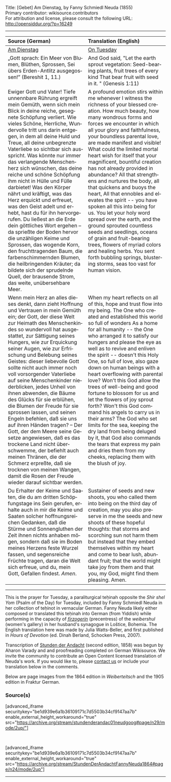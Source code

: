 <html>
<head></head>
<body>
Title: [Gebet] Am Dienstag, by Fanny Schmiedl Neuda (1855)<br />
Primary contributor: wikisource.contributors<br />
For attribution and license, please consult the following URL: <a href="http://opensiddur.org/?p=16249">http://opensiddur.org/?p=16249</a>
<p />
<hr />

<table style="margin-left: auto;margin-right: auto;" class="draggable">
<thead><tr><th id="x" style="text-align: left;">Source (German)</th><th style="text-align: left;">Translation (English)</th></tr></thead>
<tbody>
<tr><td style="vertical-align:top;" width="50%">
<div class="german" lang="de">
<u>Am Dienstag</u>
</span></div></td>

<td style="vertical-align:top;" width="50%">
<div class="english" lang="en">
<u>On Tuesday</u>
</span></div></td></tr>

<tr><td style="vertical-align:top;" width="50%">
<div class="german" lang="de">
„Gott sprach: 
Ein Meer von Blumen, Blüthen, Sprossen, 
Sei übers Erden-Antlitz ausgegossen!” 
(Bereshit 1, 11.) 
</span></div></td>

<td style="vertical-align:top;" width="50%">
<div class="english" lang="en">
And God said, 
"Let the earth sprout vegetation: Seed-bearing plants, fruit trees of every kind
That bear fruit with seed in it. "
(Genesis 1:11)
</span></div></td></tr>


<tr><td style="vertical-align:top;" width="50%">
<div class="german" lang="de">
Ewiger Gott und Vater! Tiefe unnennbare Rührung ergreift mein Gemüth, wenn sich mein Blick in deine reiche, gesegnete Schöpfung verliert. Wie vieles Schöne, Herrliche, Wundervolle tritt uns darin entgegen, in dem all deine Huld und Treue, all deine unbegrenzte Vaterliebe so sichtbar sich ausspricht. Was könnte nur immer das verlangende Menschenherz sich wünschen, das deine reiche und schöne Schöpfung ihm nicht in Hülle und Fülle darbietet! Was den Körper nährt und kräftigt, was das Herz erquickt und erfreuet, was den Geist adelt und erhebt, hast du für ihn hervorgerufen. Du ließest an die Erde dein göttliches Wort ergehen – da sprießte der Boden hervor die unzähligen Keime und Sprossen, das wogende Korn, den fruchttragenden Baum, die farbenschimmernden Blumen, die heilbringenden Kräuter; da bildete sich der sprudelnde Quell, der brausende Strom, das weite, unübersehbare Meer. 
</span></div></td>

<td style="vertical-align:top;" width="50%">
<div class="english" lang="en">
A profound emotion stirs within me whenever I witness the richness of your blessed creation. How much beauty, how many wondrous forms and forces we encounter in which all your glory and faithfulness, your boundless parental love, are made manifest and visible! What could the limited mortal heart wish for itself that your magnificent, bountiful creation has not already provided in abundance? All that strengthens and nurtures the body, all that quickens and buoys the heart, All that ennobles and elevates the spirit -- you have spoken all this into being for us. You let your holy word spread over the earth, and the ground sprouted countless seeds and seedlings, oceans of grain and fruit-bearing trees, flowers of myriad colors and healing herbs. You sent forth bubbling springs, blustering storms, seas too vast for human vision.
</span></div></td></tr>


<tr><td style="vertical-align:top;" width="50%">
<div class="german" lang="de">
Wenn mein Herz an alles dieses denkt, dann zieht Hoffnung und Vertrauen in mein Gemüth ein; der Gott, der diese Welt zur Heimath des Menschenkindes so wundervoll hat ausgestattet, zur Sättigung seines Hungers, wie zur Erquickung seiner Augen, wie zur Erfrischung und Belebung seines Geistes: dieser liebevolle Gott sollte nicht auch immer noch voll vorsorgender Vaterliebe auf seine Menschenkinder niederblicken, jedes Unheil von ihnen abwenden, die Bäume des Glücks für sie erblühen, die Blumen der Freude für sie sprossen lassen, und seinen Engeln befehlen, daß sie uns auf ihren Händen tragen? – Der Gott, der dem Meere seine Gesetze angewiesen, daß es das trockene Land nicht überschwemme, der befiehlt auch meinen Thränen, die der Schmerz erpreßte, daß sie trocknen von meinen Wangen, damit die Rosen der Freude wieder darauf sichtbar werden. 
</span></div></td>

<td style="vertical-align:top;" width="50%">
<div class="english" lang="en">
When my heart reflects on all of this, hope and trust flow into my being. The One who created and established this world so full of wonders As a home for all humanity -- the One who arranged it to satisfy our hungers and please the eye as well as to revive and enliven the spirit -- doesn't this Holy One, so full of love, also gaze down on human beings with a heart overflowing with parental love? Won't this God allow the trees of well-being and good fortune to blossom for us and let the flowers of joy sprout forth? Won't this God command his angels to carry us in their arms? The God who set limits for the sea, keeping the dry land from being deluged by it, that God also commands the tears that express my pain and dries them from my cheeks, replacing them with the blush of joy.
</span></div></td></tr>


<tr><td style="vertical-align:top;" width="50%">
<div class="german" lang="de">
Du Erhalter der Keime und Saaten, die du am dritten Schöpfungstage ins Sein gerufen, erhalte auch in mir die Keime und Saaten solcher hoffnungsreichen Gedanken, daß die Stürme und Sonnengluthen der Zeit ihnen nichts anhaben mögen, sondern daß sie im Boden meines Herzens feste Wurzel fassen, und segensreiche Früchte tragen, daran die Welt sich erfreue, und du, mein Gott, Gefallen findest. <em>Amen</em>. 
</span></div></td>

<td style="vertical-align:top;" width="50%">
<div class="english" lang="en">
Sustainer of seeds and new shoots, you who called them into being on the third day of creation, may you also preserve in me the seeds and new shoots of these hopeful thoughts: that storms and scorching sun not harm them but instead that they embed themselves within my heart and come to bear lush, abundant fruit; that the world might take joy from them and that you, my God, might find them pleasing. Amen.
</span></div></td></tr>
</tbody></table>

<hr />

This is the prayer for Tuesday, a paraliturgical teḥinah opposite the <em>Shir shel Yom</em> (Psalm of the Day) for Tuesday, included by Fanny Schmiedl Neuda in her collection of teḥinot in vernacular German. Fanny Neuda likely either composed or translated this teḥinah into German (from Yiddish) while performing in the capacity of <a href="https://en.wikipedia.org/wiki/Firzogerin"><em>firzogerin</em></a> (precentress) of the <em>weibershul</em> (women's gallery) in her husband's synagogue in Loštice, Bohemia. The English translation here was made by Julia Watts-Beller, and first published in <em>Hours of Devotion</em> (ed. Dinah Berland, Schocken Press, 2007).

Transcription of <a href="https://opensiddur.org/prayers-for/tkhines/stunden-der-andacht-hours-of-devotion-by-fanny-schmiedl-neuda/">Stunden der Andacht</a> (second edition, 1858) was begun by Aharon Varady and and proofreading completed on German Wikisource. We invite the community to contribute an Open Content licensed translation of Neuda's work. If you would like to, please <a href="https://opensiddur.org/contact/">contact us</a> or include your translation below in the comments.

Below are page images from the 1864 edition in <em>Weiberteitsch</em> and the 1905 edition in Fraktur German.

<h3>Source(s)</h3>

[advanced_iframe securitykey="be1d939e6a1b36109171c7d5503b34cf9147aa7b" enable_external_height_workaround="true" src="https://archive.org/stream/stundenderandac01neudgoog#page/n29/mode/2up/"]

&nbsp;

[advanced_iframe securitykey="be1d939e6a1b36109171c7d5503b34cf9147aa7b" enable_external_height_workaround="true" src="https://archive.org/stream/StundenDerAndachtFannyNeuda1864#page/n24/mode/2up"]

<hr />

&nbsp;
</body>
</html>